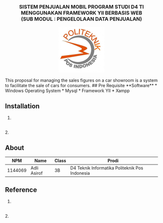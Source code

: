 <h3 align="center">SISTEM PENJUALAN MOBIL PROGRAM STUDI D4 TI </i>
<br>MENGGUNAKAN FRAMEWORK YII BERBASIS WEB<br> (SUB MODUL : PENGELOLAAN DATA PENJUALAN)</h3>
<p align="center">
  <img src="./img/proposal/PoliteknikPos.JPG" width="150" height="150">
</p>
This proposal for managing the sales figures on a car showroom is a system to facilitate the sale of cars for consumers.
## Pre Requisite
**Software**
* Windows Operating System
* Mysql
* Framework YII
* Xampp

## Installation
1.
<br>
2.

## About

NPM| Name| Class | Prodi
------------ | ------------- | ------------- | -------------
1144069| Adli Asirof| 3B| D4 Teknik Informatika Politeknik Pos Indonesia

## Reference
1.
<br>
2.
